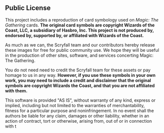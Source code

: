 ## Public License

This project includes a reproduction of card symbology used on _Magic: The Gathering_ cards. **The original card symbols are copyright Wizards of the Coast, LLC, a subsidiary of Hasbro, Inc. This project is not produced by, endorsed by, supported by, or affiliated with Wizards of the Coast.**

As much as we can, the Scryfall team and our contributors hereby release these images for free for public community use. We hope they will be useful in the production of other sites, software, and services concerting Magic: The Gathering.

You do not need need to credit the Scryfall team for these assets or pay homage to us in any way. **However, if you use these symbols in your own work, you may need to include a credit and disclaimer that the original symbols are copyright Wizards the Coast, and that you are not affiliated with them.**

This software is provided "AS IS", without warranty of any kind, express or implied, including but not limited to the warranties of merchantability, fitness for a particular purpose and noninfringement. In no event shall the authors be liable for any claim, damages or other liability, whether in an action of contract, tort or otherwise, arising from, out of or in connection with t
